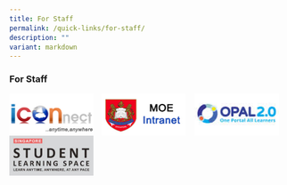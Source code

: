 ```yaml
---
title: For Staff
permalink: /quick-links/for-staff/
description: ""
variant: markdown
---
```

### **For Staff**

<p><a href="https://icon.moe.edu.sg/">
<img src="/images/stafflink1.jpg" style="width:30%;margin-right:15px;" align="left">	
</a></p>

<p><a href="https://intranet.moe.gov.sg/Pages/Home.aspx">
<img src="/images/stafflink2.jpg" style="width:30%;margin-right:15px;" align="left">	
</a></p> 

<p><a href="https://idm.opal2.moe.edu.sg/account/login?returnUrl=%2F">
<img src="/images/stafflink4.jpg" style="width:30%;margin-right:15px;" align="left">	
</a></p>


<p><a href="https://vle.learning.moe.edu.sg/login">
<img style="width:30%" src="/images/stafflink5.png" align="left">
</a></p>
